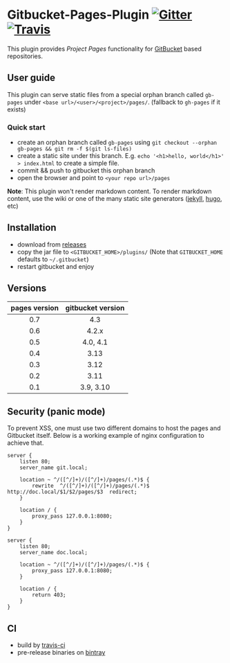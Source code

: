 
# Gitbucket-Pages-Plugin [![Gitter](https://img.shields.io/gitter/room/gitbucket/gitbucket.js.svg?style=flat-square)](https://gitter.im/gitbucket/gitbucket) [![Travis](https://img.shields.io/travis/yaroot/gitbucket-pages-plugin.svg?style=flat-square)](https://travis-ci.org/yaroot/gitbucket-pages-plugin)

This plugin provides *Project Pages* functionality for
[GitBucket](https://github.com/gitbucket/gitbucket) based repositories.

## User guide

This plugin can serve static files from a special orphan branch called `gb-pages` under
`<base url>/<user>/<project>/pages/`. (fallback to `gh-pages` if it exists)

### Quick start

- create an orphan branch called `gb-pages` using `git checkout --orphan gb-pages && git rm -f $(git ls-files)`
- create a static site under this branch. E.g. `echo '<h1>hello, world</h1>' > index.html` to create a simple file.
- commit && push to gitbucket this orphan branch
- open the browser and point to `<your repo url>/pages`

**Note**: This plugin won't render markdown content. To render markdown content, use the wiki or one of the many static
site generators ([jekyll](http://jekyllrb.com/), [hugo](https://gohugo.io/), etc)

## Installation

- download from [releases](https://github.com/yaroot/gitbucket-pages-plugin/releases)
- copy the jar file to `<GITBUCKET_HOME>/plugins/` (Note that `GITBUCKET_HOME` defaults to `~/.gitbucket`)
- restart gitbucket and enjoy

## Versions

| pages version | gitbucket version |
|     :---:     |       :---:       |
| 0.7           | 4.3               |
| 0.6           | 4.2.x             |
| 0.5           | 4.0, 4.1          |
| 0.4           | 3.13              |
| 0.3           | 3.12              |
| 0.2           | 3.11              |
| 0.1           | 3.9, 3.10         |


## Security (panic mode)

To prevent XSS, one must use two different domains to host the pages and
Gitbucket itself. Below is a working example of nginx configuration to achieve that.

```
server {
    listen 80;
    server_name git.local;

    location ~ ^/([^/]+)/([^/]+)/pages/(.*)$ {
        rewrite  ^/([^/]+)/([^/]+)/pages/(.*)$  http://doc.local/$1/$2/pages/$3  redirect;
    }

    location / {
        proxy_pass 127.0.0.1:8080;
    }
}

server {
    listen 80;
    server_name doc.local;

    location ~ ^/([^/]+)/([^/]+)/pages/(.*)$ {
        proxy_pass 127.0.0.1:8080;
    }

    location / {
        return 403;
    }
}
```

## CI

- build by [travis-ci](https://travis-ci.org/yaroot/gitbucket-pages-plugin)
- pre-release binaries on [bintray](https://dl.bintray.com/yaroot/gitbucket-pages-plugin/gitbucket/)

